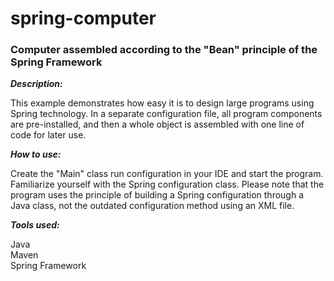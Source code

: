
# spring-computer

### Computer assembled according to the "Bean" principle of the Spring Framework

***Description:***

This example demonstrates how easy it is to design large programs using Spring technology. 
In a separate configuration file, all program components are pre-installed, 
and then a whole object is assembled with one line of code for later use.

***How to use:***

Create the "Main" class run configuration in your IDE and start the program.
Familiarize yourself with the Spring configuration class.
Please note that the program uses the principle of building
a Spring configuration through a Java class,
not the outdated configuration method using an XML file.

***Tools used:***

Java <br/>
Maven <br/>
Spring Framework <br/>
